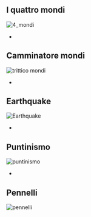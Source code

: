 ## I quattro mondi
![4_mondi](https://user-images.githubusercontent.com/79698172/122668101-6db49d00-d1ae-11eb-9f94-184a486bab07.jpg)

-

## Camminatore mondi
![trittico mondi](https://user-images.githubusercontent.com/79698172/122668366-925d4480-d1af-11eb-9919-c2f6e2e147b1.png)

-

## Earthquake
![Earthquake](https://user-images.githubusercontent.com/79698172/122668125-8a50d500-d1ae-11eb-8553-478737c511b1.png)

-

## Puntinismo
![puntinismo](https://user-images.githubusercontent.com/79698172/122668186-ddc32300-d1ae-11eb-840e-429401c93425.png)

-

## Pennelli
![pennelli](https://user-images.githubusercontent.com/79698172/122668288-3a264280-d1af-11eb-972b-89ff92f4a48f.png)

